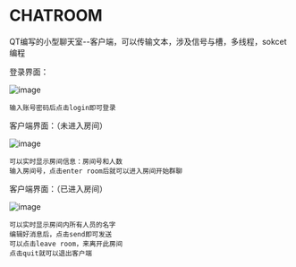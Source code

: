 # CHATROOM
QT编写的小型聊天室--客户端，可以传输文本，涉及信号与槽，多线程，sokcet编程

登录界面：

![image](https://github.com/Nnbbbm/CHATROOM-CLIENT/assets/108915308/b8bec500-cb15-476c-a4d4-75e2a10cbcfe)

    输入账号密码后点击login即可登录

客户端界面：（未进入房间）

![image](https://github.com/Nnbbbm/CHATROOM-CLIENT/assets/108915308/f6fda368-e496-4649-a825-6b5bcb24ea1c)

    可以实时显示房间信息：房间号和人数
    输入房间号，点击enter room后就可以进入房间开始群聊

客户端界面：（已进入房间）

![image](https://github.com/Nnbbbm/CHATROOM-CLIENT/assets/108915308/cefda336-011b-4c8a-9f30-5d1570189c15)

    可以实时显示房间内所有人员的名字
    编辑好消息后，点击send即可发送
    可以点击leave room，来离开此房间
    点击quit就可以退出客户端
